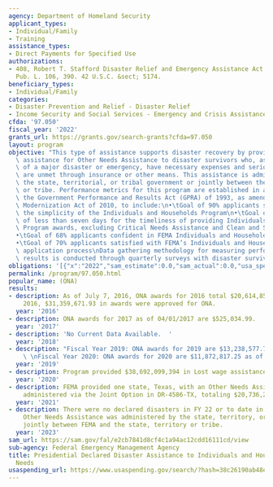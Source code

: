 ```yaml
---
agency: Department of Homeland Security
applicant_types:
- Individual/Family
- Training
assistance_types:
- Direct Payments for Specified Use
authorizations:
- 408, Robert T. Stafford Disaster Relief and Emergency Assistance Act, as amended.
  Pub. L. 106, 390. 42 U.S.C. &sect; 5174.
beneficiary_types:
- Individual/Family
categories:
- Disaster Prevention and Relief - Disaster Relief
- Income Security and Social Services - Emergency and Crisis Assistance
cfda: '97.050'
fiscal_year: '2022'
grants_url: https://grants.gov/search-grants?cfda=97.050
layout: program
objective: "This type of assistance supports disaster recovery by providing financial\
  \ assistance for Other Needs Assistance to disaster survivors who, as a direct result\
  \ of a major disaster or emergency, have necessary expenses and serious needs that\
  \ are unmet through insurance or other means. This assistance is administered by\
  \ the state, territorial, or tribal government or jointly between the state, territory,\
  \ or tribe. Performance metrics for this program are established in accordance with\
  \ the Government Performance and Results Act (GPRA) of 1993, as amended by the GPRA\
  \ Modernization Act of 2010, to include:\n•\tGoal of 90% applicants satisfied with\
  \ the simplicity of the Individuals and Households Program\n•\tGoal of an average\
  \ of less than seven days for the timeliness of providing Individuals and Households\
  \ Program awards, excluding Critical Needs Assistance and Clean and Sanitize Assistance\n\
  •\tGoal of 68% applicants confident in FEMA Individuals and Households Assistance\n\
  •\tGoal of 70% applicants satisfied with FEMA’s Individuals and Households Program\
  \ application process\nData gathering methodology for measuring performance and\
  \ results is conducted through quarterly surveys with disaster survivors."
obligations: '[{"x":"2022","sam_estimate":0.0,"sam_actual":0.0,"usa_spending_actual":-1089998132.72},{"x":"2023","sam_estimate":0.0,"sam_actual":0.0,"usa_spending_actual":-865753489.01},{"x":"2024","sam_estimate":0.0,"sam_actual":0.0,"usa_spending_actual":641879476.19}]'
permalink: /program/97.050.html
popular_name: (ONA)
results:
- description: As of July 7, 2016, ONA awards for 2016 total $20,614,850.80. In FY
    2016, $31,359,671.93 in awards were approved for ONA.
  year: '2016'
- description: ONA awards for 2017 as of 04/01/2017 are $525,034.99.
  year: '2017'
- description: 'No Current Data Available.  '
  year: '2018'
- description: "Fiscal Year 2019: ONA awards for 2019 are $13,238,577.73 as of 06/25/2019\
    \ \nFiscal Year 2020: ONA awards for 2020 are $11,872,817.25 as of 05/13/2020"
  year: '2019'
- description: Program provided $38,692,099,394 in Lost wage assistance.
  year: '2020'
- description: FEMA provided one state, Texas, with an Other Needs Assistance grant
    administered via the Joint Option in DR-4586-TX, totaling $20,736,214.56  in assistance.
  year: '2021'
- description: There were no declared disasters in FY 22 or to date in FY 23 in which
    Other Needs Assistance was administered by the state, territory, or tribe or administered
    jointly between FEMA and the state, territory or tribe.
  year: '2023'
sam_url: https://sam.gov/fal/e2cb7841d8cf4c1a94ac12cdd16111cd/view
sub-agency: Federal Emergency Management Agency
title: Presidential Declared Disaster Assistance to Individuals and Households - Other
  Needs
usaspending_url: https://www.usaspending.gov/search/?hash=38c26190ab48ee65b262f1f2b951fbb1
---
```

